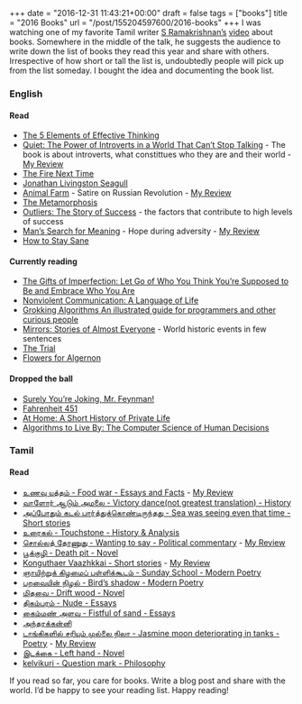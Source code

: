 
+++
date = "2016-12-31 11:43:21+00:00"
draft = false
tags = ["books"]
title = "2016 Books"
url = "/post/155204597600/2016-books"
+++
I was watching one of my favorite Tamil writer <a href="https://en.wikipedia.org/wiki/S._Ramakrishnan" target="_blank">S Ramakrishnan’s</a> <a href="https://www.youtube.com/watch?v=34e1Cczkcmc" target="_blank">video</a> about books. Somewhere in the middle of the talk, he suggests the audience to write down the list of books they read this year and share with others. Irrespective of how short or tall the list is, undoubtedly people will pick up from the list someday. I bought the idea and documenting the book list.

### English

#### Read

*   <a href="https://www.goodreads.com/book/show/14891980-the-5-elements-of-effective-thinking" target="_blank">The 5 Elements of Effective Thinking</a>
*   <a href="https://www.goodreads.com/book/show/8520610-quiet" target="_blank">Quiet: The Power of Introverts in a World That Can’t Stop Talking</a> - The book is about introverts, what constittues who they are and their world - <a href="http://kracekumar.com/post/152278984540/quiet-book-review" target="_blank">My Review</a>
*   <a href="https://www.goodreads.com/book/show/464260.The_Fire_Next_Time" target="_blank">The Fire Next Time</a>
*   <a href="https://www.goodreads.com/book/show/71728.Jonathan_Livingston_Seagull" target="_blank">Jonathan Livingston Seagull</a>
*   <a href="https://www.goodreads.com/book/show/7613.Animal_Farm" target="_blank">Animal Farm</a> - Satire on Russian Revolution - <a href="http://kracekumar.com/post/145749737410/animal-farm-review" target="_blank">My Review</a>
*   <a href="https://www.goodreads.com/book/show/485894.The_Metamorphosis" target="_blank">The Metamorphosis</a>
*   <a href="https://www.goodreads.com/book/show/6114128-outliers" target="_blank">Outliers: The Story of Success</a> - the factors that contribute to high levels of success
*   <a href="https://www.goodreads.com/book/show/17204679-man-s-search-for-meaning" target="_blank">Man’s Search for Meaning</a> - Hope during adversity - <a href="http://kracekumar.com/post/152845373255/mans-search-for-meaning-book-review" target="_blank">My Review</a>
*   <a href="https://www.goodreads.com/book/show/14059029-how-to-stay-sane" target="_blank">How to Stay Sane</a>

#### Currently reading

*   <a href="https://www.goodreads.com/book/show/7015403-the-gifts-of-imperfection" target="_blank">The Gifts of Imperfection: Let Go of Who You Think You’re Supposed to Be and Embrace Who You Are</a>
*   <a href="https://www.goodreads.com/book/show/71730.Nonviolent_Communication" target="_blank">Nonviolent Communication: A Language of Life</a>
*   <a href="https://www.goodreads.com/book/show/22847284-grokking-algorithms-an-illustrated-guide-for-programmers-and-other-curio" target="_blank">Grokking Algorithms An illustrated guide for programmers and other curious people</a>
*   <a href="https://www.goodreads.com/book/show/6149162-mirrors" target="_blank">Mirrors: Stories of Almost Everyone</a> - World historic events in few sentences
*   <a href="https://www.goodreads.com/book/show/17690.The_Trial" target="_blank">The Trial</a>
*   <a href="https://www.goodreads.com/book/show/18373.Flowers_for_Algernon" target="_blank">Flowers for Algernon</a>

#### Dropped the ball

*   <a href="https://www.goodreads.com/book/show/5544.Surely_You_re_Joking_Mr_Feynman_" target="_blank">Surely You’re Joking, Mr. Feynman!</a>
*   <a href="https://www.goodreads.com/book/show/17470674-fahrenheit-451" target="_blank">Fahrenheit 451</a>
*   <a href="https://www.goodreads.com/book/show/7507825-at-home" target="_blank">At Home: A Short History of Private Life</a>
*   <a href="https://www.goodreads.com/book/show/25666050-algorithms-to-live-by" target="_blank">Algorithms to Live By: The Computer Science of Human Decisions</a>

### Tamil

#### Read

*   <a href="https://www.goodreads.com/book/show/24244705" target="_blank">உணவு யுத்தம் - Food war - Essays and Facts</a> - <a href="https://www.goodreads.com/review/show/1522038158" target="_blank">My Review</a>
*   <a href="https://www.goodreads.com/book/show/29069846" target="_blank">வாளோர் ஆடும் அமலை - Victory dance(not greatest translation) - History</a>
*   <a href="https://www.goodreads.com/book/show/12084194" target="_blank">அப்போதும் கடல் பார்த்துக்கொண்டிருந்தது - Sea was seeing even that time - Short stories</a>
*   <a href="https://www.goodreads.com/book/show/23571233" target="_blank">உரைகல் - Touchstone - History &amp; Analysis</a>
*   <a href="https://www.goodreads.com/book/show/29539381" target="_blank">சொல்லத் தோணுது - Wanting to say - Political commentary</a> - <a href="https://www.goodreads.com/review/show/1618578119" target="_blank">My Review</a>
*   <a href="https://www.goodreads.com/book/show/23389562-pookuzhi" target="_blank">பூக்குழி - Death pit - Novel</a>
*   <a href="https://www.goodreads.com/book/show/22012022-konguthaer-vaazhkkai" target="_blank">Konguthaer Vaazhkkai - Short stories</a> - <a href="https://www.goodreads.com/review/show/1636281974" target="_blank">My Review</a>
*   <a href="https://www.goodreads.com/book/show/30293551" target="_blank">ஞாயிற்றுக் கிழமைப் பள்ளிக்கூடம் - Sunday School - Modern Poetry</a>
*   <a href="https://www.goodreads.com/book/show/30293553" target="_blank">பறவையின் நிழல் - Bird’s shadow - Modern Poetry</a>
*   <a href="https://www.goodreads.com/book/show/24482410" target="_blank">மிதவை - Drift wood - Novel</a>
*   <a href="https://www.goodreads.com/book/show/29970319-thigambaram" target="_blank">திகம்பரம் - Nude - Essays</a>
*   <a href="https://www.goodreads.com/book/show/30829491" target="_blank">கைம்மண் அளவு - Fistful of sand - Essays</a>
*   <a href="https://www.goodreads.com/book/show/18744456" target="_blank">அந்தரக்கன்னி</a>
*   <a href="https://www.goodreads.com/book/show/31076019" target="_blank">டாங்கிகளில் சரியும் முல்லை நிலா - Jasmine moon deteriorating in tanks - Poetry</a> - <a href="https://www.goodreads.com/review/show/1696058665" target="_blank">My Review</a>
*   <a href="https://www.goodreads.com/book/show/30374989" target="_blank">இடக்கை - Left hand - Novel</a>
*   <a href="https://www.goodreads.com/book/show/17560718-kelvikuri" target="_blank">kelvikuri - Question mark - Philosophy</a>

If you read so far, you care for books. Write a blog post and share with the world. I’d be happy to see your reading list. Happy reading!
